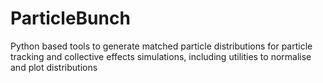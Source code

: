 # ParticleBunch
Python based tools to generate matched particle distributions for particle tracking and collective effects simulations, including utilities to normalise and plot distributions
